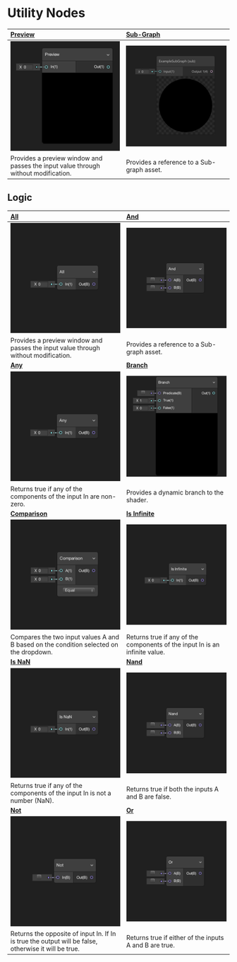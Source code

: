 # Utility Nodes

| [Preview](Preview-Node.md) | [Sub-Graph](Sub-graph-Node.md) |
|:-------------|:------|
| ![Image](images/PreviewNodeThumb.png) | ![Image](images/SubgraphNodeThumb.png) |
| Provides a preview window and passes the input value through without modification. | Provides a reference to a Sub-graph asset. |

## Logic

| [All](All-Node.md) | [And](And-Node.md) |
|:-------------|:------|
| ![Image](images/AllNodeThumb.png) | ![Image](images/AndNodeThumb.png) |
| Provides a preview window and passes the input value through without modification. | Provides a reference to a Sub-graph asset. |
|[**Any**](Any-Node.md)|[**Branch**](Branch-Node.md)|
|![Image](images/AnyNodeThumb.png)|![Image](images/BranchNodeThumb.png)|
|Returns true if any of the components of the input In are non-zero.|Provides a dynamic branch to the shader.|
|[**Comparison**](Comparison-Node.md)|[**Is Infinite**](Is-Infinite-Node.md)|
|![Image](images/ComparisonNodeThumb.png)|![Image](images/IsInfiniteNodeThumb.png)|
|Compares the two input values A and B based on the condition selected on the dropdown.|Returns true if any of the components of the input In is an infinite value.|
|[**Is NaN**](Is-NaN-Node.md)|[**Nand**](Nand-Node.md)|
|![Image](images/IsNaNNodeThumb.png)|![Image](images/NandNodeThumb.png)|
|Returns true if any of the components of the input In is not a number (NaN).|Returns true if both the inputs A and B are false.|
|[**Not**](Not-Node.md)|[**Or**](Or-Node.md)|
|![Image](images/NotNodeThumb.png)|![Image](images/OrNodeThumb.png)|
|Returns the opposite of input In. If In is true the output will be false, otherwise it will be true.|Returns true if either of the inputs A and B are true.|